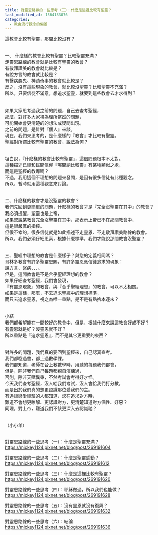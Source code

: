 ```yaml
---
title: 對靈恩路線的一些思考（三）：什麼是這裡比較有聖靈？
last_modified_at: 1564133076
categories:
  - 教會流行觀念的偏差
---
```


<div>這教會比較有聖靈，那間比較沒有？</div>

<div>&nbsp;</div>

<div>&nbsp;</div>

<div>一、<span style="white-space:pre"> </span>什麼樣的教會比較有聖靈？比較聖靈充滿？</div>

<div>走靈恩路線的教會就是比較有聖靈的教會？</div>

<div>有敬拜讚美的教會就比較是？</div>

<div>有說方言的教會就比較是？</div>

<div>有醫病趕鬼、神蹟奇事的教會就比較是？</div>

<div>反之，沒有這些現象的教會，就比較沒聖靈？比較聖靈不充滿？</div>

<div>所以，只要信徒不滿意，想追求聖靈，就要到這些教會去才求得到？</div>

<div>&nbsp;</div>

<div>&nbsp;</div>

<div>如果大家思考過我之前的問題，自己去查考聖經，</div>

<div>那麼，對許多大家視為理所當然的問題，</div>

<div>可能開始會更清楚的的想法或疑問出現。</div>

<div>之前的問題，是針對『個人』來談。</div>

<div>現在，我們來思考的，是什麼樣的『教會』才比較有聖靈。</div>

<div>聖經對所謂比較有聖靈的教會，說法為何？</div>

<div>&nbsp;</div>

<div>&nbsp;</div>

<div>坦白說，『什麼樣的教會比較有聖靈』，這個問題根本不太對。</div>

<div>這種描述已經和民間信仰『哪間廟比較靈』有某種類似之處，</div>

<div>而這是聖經的教導嗎？</div>

<div>不過，我用這個不理想的問題來發問，是因有很多信徒有此種觀念。</div>

<div>所以，暫時就用這種觀念來討論。</div>

<div>&nbsp;</div>

<div>&nbsp;</div>

<div>二、什麼樣的教會才是沒聖靈的教會？</div>

<div>我們先回到更簡單的問題，什麼樣的教會才是『完全沒聖靈在其中』的教會？</div>

<div>我必須提醒，聖靈也是上帝，</div>

<div>如果您說某教會完全沒聖靈在其中，那表示上帝已不在那間教會中，</div>

<div>這是很嚴厲的指控。</div>

<div>但很不幸的，很多信徒就是如此描述不走靈恩、不走敬拜讚美路線的教會。</div>

<div>所以，我們必須仔細思索，根據什麼標準，我們才能說那間教會沒聖靈？</div>

<div>&nbsp;</div>

<div>&nbsp;</div>

<div>三、聖經中理想的教會是什麼樣子？與您的定義相同嗎？</div>

<div>哥林多教會有許多聖靈恩賜，有許多靈恩派信徒追求的現象：</div>

<div>說方言、醫病、、、。</div>

<div>但是，這間教會是不是合乎聖經理想的教會？</div>

<div>如果仔細查考聖經，我們會發現，</div>

<div>『有靈恩現象』的教會，與『合乎聖經理想』的教會，可以不太相關。</div>

<div>如果是這樣，那麼，不去追求聖經中的理想標準，</div>

<div>而只去追求靈恩，視之為唯一重點，是不是有點捨本逐末？</div>

<div>&nbsp;</div>

<div>&nbsp;</div>

<div>小結</div>

<div>我們都希望能在一間較好的教會中，但是，根據什麼來說這教會好或不好？</div>

<div>有靈恩就是好？沒靈恩就不好？</div>

<div>所以重點是『追求靈恩』，而不是其它更重要的東西？</div>

<div>&nbsp;</div>

<div>&nbsp;</div>

<div>對許多的問題，我們真的要回到聖經來，自己認真查考。</div>

<div>我們都唸過書，都上過數學課。</div>

<div>我們都知道，老師在台上教數學時，用聽的每題我們都會，</div>

<div>但是，除非我們自己每題都親自演練過，</div>

<div>否則，除非天賦異秉，不然考試會考得好才怪。</div>

<div>今天我們查考聖經，沒人給我們考試，沒人會給我們打分數，</div>

<div>而是出於我們真的想更認識那位愛我們的主。</div>

<div>有過談戀愛經驗的人都知道，您在追求對方時，</div>

<div>難道不會想更瞭解、更認識對方，更清楚知道對方個性、好惡？</div>

<div>同理，對上帝，難道我們不該更深入去認識祂？</div>

<div>&nbsp;</div>

<div>&nbsp;</div>

<div>（小小羊）</div>

<div>&nbsp;</div>

<div>
<p>對靈恩路線的一些思考（一）：什麼是聖靈充滿？<br>
<a href="https://mickey1124.pixnet.net/blog/post/269191604" target="_blank">https://mickey1124.pixnet.net/blog/post/269191604</a></p>

<p>對靈恩路線的一些思考（二）：什麼是聖靈感動？<br>
<a href="https://mickey1124.pixnet.net/blog/post/269191612" target="_blank">https://mickey1124.pixnet.net/blog/post/269191612</a></p>

<p>對靈恩路線的一些思考（三）：什麼是這裡比較有聖靈？<br>
<a href="https://mickey1124.pixnet.net/blog/post/269191620" target="_blank">https://mickey1124.pixnet.net/blog/post/269191620</a></p>

<p>對靈恩路線的一些思考（四）：耶穌做過，所以我們也能做？<br>
<a href="https://mickey1124.pixnet.net/blog/post/269191628" target="_blank">https://mickey1124.pixnet.net/blog/post/269191628</a></p>

<p>對靈恩路線的一些思考（五）：沒有靈恩就沒有復興？<br>
<a href="https://mickey1124.pixnet.net/blog/post/269191632" target="_blank">https://mickey1124.pixnet.net/blog/post/269191632</a></p>

<p>對靈恩路線的一些思考（六）：結論<br>
<a href="https://mickey1124.pixnet.net/blog/post/269191636" target="_blank">https://mickey1124.pixnet.net/blog/post/269191636</a></p>
</div>

